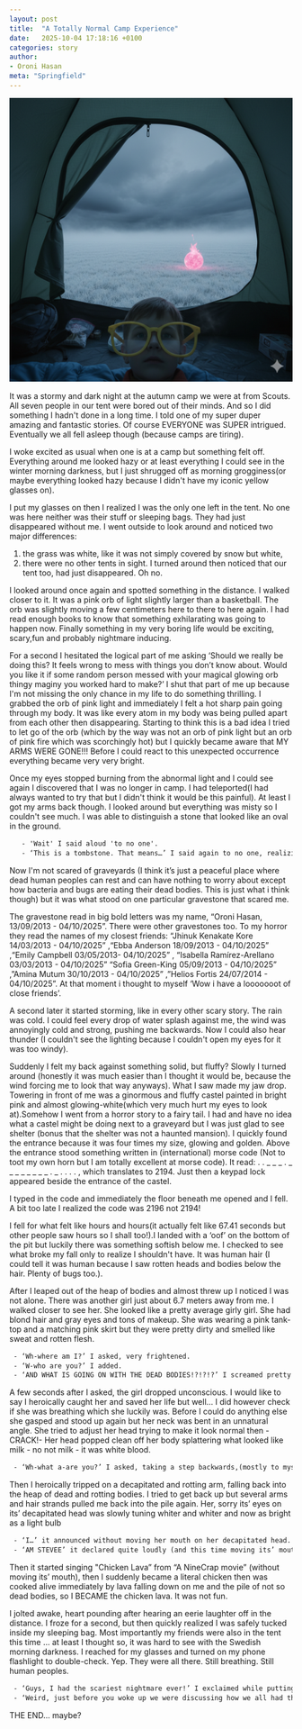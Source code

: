 ```yaml
---
layout: post
title:  "A Totally Normal Camp Experience"
date:   2025-10-04 17:18:16 +0100
categories: story
author:
- Oroni Hasan
meta: "Springfield"
---
```


![A Totally Normal Camp Experience](/assets/img_3984.png)

It was a stormy and dark night at the autumn camp we were at from Scouts. All seven people in our tent were bored out of their minds. And so I did something I hadn't done in a long time. I told one of my super duper amazing and fantastic stories. Of course EVERYONE was SUPER intrigued.
Eventually we all fell asleep though (because camps are tiring).

I woke excited as usual when one is at a camp but something felt off. Everything around me looked hazy or at least everything I could see in the winter morning darkness, but I just shrugged off as morning grogginess(or maybe everything looked hazy because I didn't have my iconic yellow glasses on).

I put my glasses on then I realized I was the only one left in the tent. No one was here neither was their stuff or sleeping bags. They had just disappeared without me. I went outside to look around and noticed two major differences:

1. the grass was white, like it was not simply covered by snow but white,
2. there were no other tents in sight. I turned around then noticed that our tent too, had just disappeared. Oh no.

I looked around once again and spotted something in the distance. I walked closer to it. It was a pink orb of light slightly larger than a basketball. The orb was slightly moving a few centimeters here to there to here again. I had read enough books to know that something exhilarating was going to happen now. Finally something in my very boring life would be exciting, scary,fun and probably nightmare inducing.

For a second I hesitated the logical part of me asking ‘Should we really be doing this? It feels wrong to mess with things you don’t know about. Would you like it if some random person messed with your magical glowing orb thingy maginy you worked hard to make?’ I shut that part of me up because I'm not missing the only chance in my life to do something thrilling. I grabbed the orb of pink light and immediately I felt a hot sharp pain going through my body. It was like every atom in my body was being pulled apart from each other then disappearing. Starting to think this is a bad idea I tried to let go of the orb (which by the way was not an orb of pink light but an orb of pink fire which was scorchingly hot) but I quickly became aware that MY ARMS WERE GONE!!! Before I could react to this unexpected occurrence everything became very very bright.

Once my eyes stopped burning from the abnormal light and I could see again I discovered that I was no longer in camp. I had teleported(I had always wanted to try that but I didn't think it would be this painful). At least I got my arms back though. I looked around but everything was misty so I couldn't see much. I was able to distinguish a stone that looked like an oval in the ground.

```txt
   - 'Wait' I said aloud 'to no one'.
   - ‘This is a tombstone. That means…’ I said again to no one, realizing that I was in a graveyard. Alone. Yay!
```

Now I'm not scared of graveyards (I think it’s just a peaceful place where dead human peoples can rest and can have nothing to worry about except how bacteria and bugs are eating their dead bodies. This is just what i think though) but it was what stood on one particular gravestone that scared me.

The gravestone read in big bold letters was my name, “Oroni Hasan, 13/09/2013 - 04/10/2025”. There were other gravestones too. To my horror they read the names of my closest friends: “Jhinuk Kenakate Kore 14/03/2013 - 04/10/2025” ,“Ebba Anderson 18/09/2013 - 04/10/2025” ,“Emily Campbell 03/05/2013- 04/10/2025” , “Isabella Ramírez-Arellano 03/03/2013 - 04/10/2025” “Sofia Green-King 05/09/2013 - 04/10/2025” ,”Amina Mutum 30/10/2013 - 04/10/2025” ,”Helios Fortis 24/07/2014 - 04/10/2025”. At that moment i thought to myself ‘Wow i have a looooooot of close friends’.

A second later it started storming, like in every other scary story. The rain was cold. I could feel every drop of water splash against me, the wind was annoyingly cold and strong, pushing me backwards. Now I could also hear thunder (I couldn't see the lighting because I couldn't open my eyes for it was too windy).

Suddenly I felt my back against something solid, but fluffy? Slowly I turned around (honestly it was much easier than I thought it would be, because the wind forcing me to look that way anyways). What I saw made my jaw drop. Towering in front of me was a ginormous and fluffy castel painted in bright pink and almost glowing-white(which very much hurt my eyes to look at).Somehow I went from a horror story to a fairy tail. I had and have no idea what a castel might be doing next to a graveyard but I was just glad to see shelter (bonus that the shelter was not a haunted mansion). I quickly found the entrance because it was four times my size, glowing and golden. Above the entrance stood something written in (international) morse code (Not to toot my own horn but I am totally excellent at morse code). It read: . . _ _ _    . _ _ _ _   _ _ _ _ .   _ . . . . , which translates to 2194. Just then a keypad lock appeared beside the entrance of the castel.

I typed in the code and immediately the floor beneath me opened and I fell. A bit too late I realized the code was 2196 not 2194!

I fell for what felt like hours and hours(it actually felt like 67.41 seconds but other people saw hours so I shall too!).I landed with a ‘oof’ on the bottom of the pit but luckily there was something softish below me. I checked to see what broke my fall only to realize I shouldn't have. It was human hair (I could tell it was human because I saw rotten heads and bodies below the hair. Plenty of bugs too.).

After I leaped out of the heap of bodies and almost threw up I noticed I was not alone. There was another girl just about 6.7 meters away from me. I walked closer to see her. She looked like a pretty average girly girl. She had blond hair and gray eyes and tons of makeup. She was wearing a pink tank-top and a matching pink skirt but they were pretty dirty and smelled like sweat and rotten flesh.

```txt
 - ‘Wh-where am I?’ I asked, very frightened.
 - ‘W-who are you?’ I added.
 - ‘AND WHAT IS GOING ON WITH THE DEAD BODIES!?!?!?’ I screamed pretty loud, my voice echoing so I could tell we were in a pretty big area.
```

A few seconds after I asked, the girl dropped unconscious. I would like to say I heroically caught her and saved her life but well… I did however check if she was breathing which she luckily was. Before I could do anything else she gasped and stood up again but her neck was bent in an unnatural angle. She tried to adjust her head trying to make it look normal then - CRACK!- Her head popped clean off her body splattering what looked like milk - no not milk - it was white blood.

```txt
 - ‘Wh-what a-are you?’ I asked, taking a step backwards,(mostly to myself because how could a decapitated head answer any questions?) my voice quivering.
```

Then I heroically tripped on a decapitated and rotting arm, falling back into the heap of dead and rotting bodies. I tried to get back up but several arms and hair strands pulled me back into the pile again.
Her, sorry its’ eyes on its’ decapitated head was slowly tuning whiter and whiter and now as bright as a light bulb

```txt
 - ‘I…’ it announced without moving her mouth on her decapitated head.
 - ‘AM STEVEE’ it declared quite loudly (and this time moving its’ mouth) in Jack Black's voice.
```

Then it started singing "Chicken Lava” from “A NineCrap movie” (without moving its’ mouth), then I suddenly became a literal chicken then was cooked alive immediately by lava falling down on me and the pile of not so dead bodies, so I BECAME the chicken lava. It was not fun.

I jolted awake, heart pounding after hearing an eerie laughter off in the distance. I froze for a second, but then quickly realized I was safely tucked inside my sleeping bag. Most importantly my friends were also in the tent this time … at least I thought so, it was hard to see with the Swedish morning darkness. I reached for my glasses and turned on my phone flashlight to double-check. Yep. They were all there. Still breathing. Still human peoples.

```txt
 - ‘Guys, I had the scariest nightmare ever!’ I exclaimed while putting on my glasses, then told them about my nightmare while they were exchanging glances at each other.
 - ‘Weird, just before you woke up we were discussing how we all had that exact nightmare.’ replied Emily in an unexpectedly chill tone.
```

THE END… maybe?
